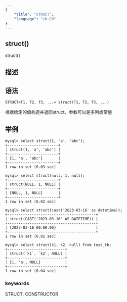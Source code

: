 ```yaml
---
{
    "title": "STRUCT",
    "language": "zh-CN"
}
---
```


<!-- 
Licensed to the Apache Software Foundation (ASF) under one
or more contributor license agreements.  See the NOTICE file
distributed with this work for additional information
regarding copyright ownership.  The ASF licenses this file
to you under the Apache License, Version 2.0 (the
"License"); you may not use this file except in compliance
with the License.  You may obtain a copy of the License at
  http://www.apache.org/licenses/LICENSE-2.0
Unless required by applicable law or agreed to in writing,
software distributed under the License is distributed on an
"AS IS" BASIS, WITHOUT WARRANTIES OR CONDITIONS OF ANY
KIND, either express or implied.  See the License for the
specific language governing permissions and limitations
under the License.
-->

## struct()

struct()

## 描述

## 语法

`STRUCT<T1, T2, T3, ...> struct(T1, T2, T3, ...)`

根据给定的值构造并返回struct，参数可以是多列或常量

## 举例

```
mysql> select struct(1, 'a', "abc");
+-----------------------+
| struct(1, 'a', 'abc') |
+-----------------------+
| {1, 'a', 'abc'}       |
+-----------------------+
1 row in set (0.03 sec)

mysql> select struct(null, 1, null);
+-----------------------+
| struct(NULL, 1, NULL) |
+-----------------------+
| {NULL, 1, NULL}       |
+-----------------------+
1 row in set (0.02 sec)

mysql> select struct(cast('2023-03-16' as datetime));
+----------------------------------------+
| struct(CAST('2023-03-16' AS DATETIME)) |
+----------------------------------------+
| {2023-03-16 00:00:00}                  |
+----------------------------------------+
1 row in set (0.01 sec)

mysql> select struct(k1, k2, null) from test_tb;
+--------------------------+
| struct(`k1`, `k2`, NULL) |
+--------------------------+
| {1, 'a', NULL}           |
+--------------------------+
1 row in set (0.04 sec)
```

### keywords

STRUCT, CONSTRUCTOR
